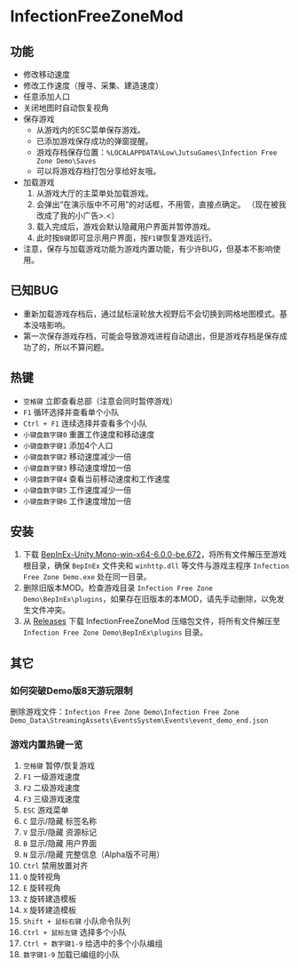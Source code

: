 # InfectionFreeZoneMod

## 功能

* 修改移动速度
* 修改工作速度（搜寻、采集、建造速度）
* 任意添加人口
* 关闭地图时自动恢复视角
* 保存游戏
  * 从游戏内的ESC菜单保存游戏。
  * 已添加游戏保存成功的弹窗提醒。
  * 游戏存档保存位置：`%LOCALAPPDATA%Low\JutsuGames\Infection Free Zone Demo\Saves`
  * 可以将游戏存档打包分享给好友哦。
* 加载游戏
  1. 从游戏大厅的主菜单处加载游戏。
  2. 会弹出“在演示版中不可用”的对话框，不用管，直接点确定。
    （现在被我改成了我的小广告>.<）
  3. 载入完成后，游戏会默认隐藏用户界面并暂停游戏。
  4. 此时按`B键`即可显示用户界面，按`F1键`恢复游戏运行。
* 注意，保存与加载游戏功能为游戏内置功能，有少许BUG，但基本不影响使用。

## 已知BUG

* 重新加载游戏存档后，通过鼠标滚轮放大视野后不会切换到网格地图模式。基本没啥影响。
* 第一次保存游戏存档，可能会导致游戏进程自动退出，但是游戏存档是保存成功了的，所以不算问题。

## 热键

* `空格键` 立即查看总部（注意会同时暂停游戏）
* `F1` 循环选择并查看单个小队
* `Ctrl + F1` 连续选择并查看多个小队
* `小键盘数字键0` 重置工作速度和移动速度
* `小键盘数字键1` 添加4个人口
* `小键盘数字键2` 移动速度减少一倍
* `小键盘数字键3` 移动速度增加一倍
* `小键盘数字键4` 查看当前移动速度和工作速度
* `小键盘数字键5` 工作速度减少一倍
* `小键盘数字键6` 工作速度增加一倍

## 安装

1. 下载 [BepInEx-Unity.Mono-win-x64-6.0.0-be.672](https://builds.bepinex.dev/projects/bepinex_be/672/BepInEx-Unity.Mono-win-x64-6.0.0-be.672%2B472e950.zip)，将所有文件解压至游戏根目录，确保 `BepInEx` 文件夹和 `winhttp.dll` 等文件与游戏主程序 `Infection Free Zone Demo.exe` 处在同一目录。
2. 删除旧版本MOD。检查游戏目录 `Infection Free Zone Demo\BepInEx\plugins`，如果存在旧版本的本MOD，请先手动删除，以免发生文件冲突。
3. 从 [Releases](https://gitee.com/floss/InfectionFreeZoneMod/releases) 下载 InfectionFreeZoneMod 压缩包文件，将所有文件解压至 `Infection Free Zone Demo\BepInEx\plugins` 目录。

## 其它

### 如何突破Demo版8天游玩限制

删除游戏文件：`Infection Free Zone Demo\Infection Free Zone Demo_Data\StreamingAssets\EventsSystem\Events\event_demo_end.json`

### 游戏内置热键一览

1. `空格键` 暂停/恢复游戏
2. `F1` 一级游戏速度
3. `F2` 二级游戏速度
4. `F3` 三级游戏速度
5. `ESC` 游戏菜单
6. `C` 显示/隐藏 标签名称
7. `V` 显示/隐藏 资源标记
8. `B` 显示/隐藏 用户界面
9. `N` 显示/隐藏 完整信息（Alpha版不可用）
10. `Ctrl` 禁用放置对齐
11. `Q` 旋转视角
12. `E` 旋转视角
13. `Z` 旋转建造模板
14. `X` 旋转建造模板
15. `Shift + 鼠标右键` 小队命令队列
16. `Ctrl + 鼠标左键` 选择多个小队
17. `Ctrl + 数字键1-9` 给选中的多个小队编组
18. `数字键1-9` 加载已编组的小队
